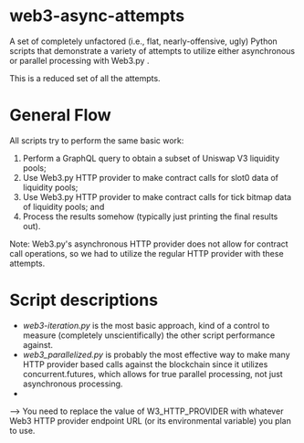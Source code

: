 web3-async-attempts
===================

A set of completely unfactored (i.e., flat, nearly-offensive, ugly) Python scripts that demonstrate a variety of attempts to utilize either asynchronous or parallel processing with Web3.py .

This is a reduced set of all the attempts.

General Flow
=============
All scripts try to perform the same basic work:
1. Perform a GraphQL query to obtain a subset of Uniswap V3 liquidity pools;
2. Use Web3.py HTTP provider to make contract calls for slot0 data of liquidity pools;
3. Use Web3.py HTTP provider to make contract calls for tick bitmap data of liquidity pools; and
4. Process the results somehow (typically just printing the final results out).

Note: Web3.py's asynchronous HTTP provider does not allow for contract call operations, so we had to utilize the regular HTTP provider with these attempts.

Script descriptions
====================
* _web3-iteration.py_ is the most basic approach, kind of a control to measure (completely unscientifically) the other script performance against.
* _web3_parallelized.py_ is probably the most effective way to make many HTTP provider based calls against the blockchain since it utilizes concurrent.futures, which allows for true parallel processing, not just asynchronous processing.
* 

--> You need to replace the value of W3_HTTP_PROVIDER with whatever Web3 HTTP provider endpoint URL (or its environmental variable) you plan to use.  
